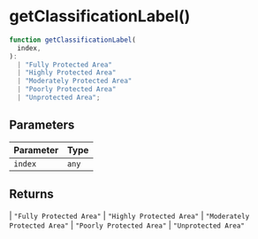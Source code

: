 # getClassificationLabel()

```ts
function getClassificationLabel(
  index,
):
  | "Fully Protected Area"
  | "Highly Protected Area"
  | "Moderately Protected Area"
  | "Poorly Protected Area"
  | "Unprotected Area";
```

## Parameters

| Parameter | Type  |
| --------- | ----- |
| `index`   | `any` |

## Returns

\| `"Fully Protected Area"`
\| `"Highly Protected Area"`
\| `"Moderately Protected Area"`
\| `"Poorly Protected Area"`
\| `"Unprotected Area"`
